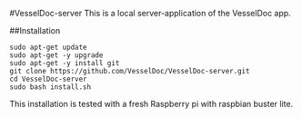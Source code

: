 #VesselDoc-server
This is a local server-application of the VesselDoc app.

##Installation

```
sudo apt-get update
sudo apt-get -y upgrade
sudo apt-get -y install git
git clone https://github.com/VesselDoc/VesselDoc-server.git
cd VesselDoc-server
sudo bash install.sh
```
This installation is tested with a fresh Raspberry pi with raspbian buster lite.
